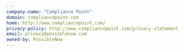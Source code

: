 ```yaml
---
company-name: "Compliance Point"
domain: compliancepoint.com
home: http://www.compliancepoint.com/
privacy-policy: http://www.compliancepoint.com/privacy-statement
email: privacy@possiblenow.com
owned-by: PossibleNow
---
```




